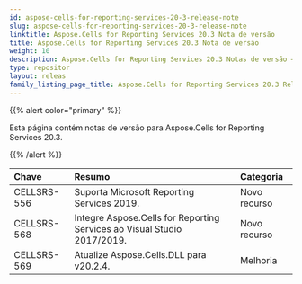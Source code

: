 ```yaml
---
id: aspose-cells-for-reporting-services-20-3-release-note
slug: aspose-cells-for-reporting-services-20-3-release-note
linktitle: Aspose.Cells for Reporting Services 20.3 Nota de versão
title: Aspose.Cells for Reporting Services 20.3 Nota de versão
weight: 10
description: Aspose.Cells for Reporting Services 20.3 Notas de versão – as últimas atualizações e correções
type: repositor
layout: releas
family_listing_page_title: Aspose.Cells for Reporting Services 20.3 Release Note
---
```

{{% alert color="primary" %}} 

Esta página contém notas de versão para Aspose.Cells for Reporting Services 20.3.

{{% /alert %}} 

|**Chave**|**Resumo**|**Categoria**|
| :- | :- | :- |
|CELLSRS-556|Suporta Microsoft Reporting Services 2019.|Novo recurso|
|CELLSRS-568|Integre Aspose.Cells for Reporting Services ao Visual Studio 2017/2019.|Novo recurso|
|CELLSRS-569|Atualize Aspose.Cells.DLL para v20.2.4.|Melhoria|

